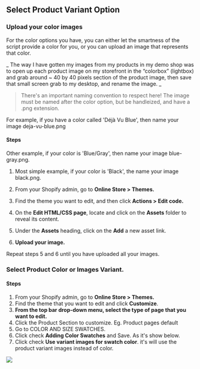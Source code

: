 ## Select Product Variant Option

### Upload your color images

For the color options you have, you can either let the smartness of the script provide a color for you, or you can upload an image that represents that color.

_ The way I have gotten my images from my products in my demo shop was to open up each product image on my storefront in the “colorbox” \(lightbox\) and grab around ~ 40 by 40 pixels section of the product image, then save that small screen grab to my desktop, and rename the image.  _

> There's an important naming convention to respect here! The image must be named after the color option, but be handleized, and have a .png extension.

For example, if you have a color called 'Déjà Vu Blue', then name your image deja-vu-blue.png
#### Steps
Other example, if your color is 'Blue/Gray', then name your image blue-gray.png.

1. Most simple example, if your color is 'Black', the name your image black.png.

2. From your Shopify admin, go to **Online Store &gt; Themes.**

3. Find the theme you want to edit, and then click **Actions &gt; Edit code.**

4. On the **Edit HTML/CSS page**, locate and click on the **Assets** folder to reveal its content.

5. Under the **Assets** heading, click on the **Add** a new asset link.

6. **Upload your image.**

Repeat steps 5 and 6 until you have uploaded all your images.

### Select Product Color or Images Variant.

#### Steps

1. From your Shopify admin, go to **Online Store &gt; Themes.**
2. Find the theme that you want to edit and click **Customize**.
3. **From the top bar drop-down menu, select the type of page that you want to edit.**
4. Click the Product Section to customize. Eg. Product pages default 
5. Go to COLOR AND SIZE SWATCHES. 
6. Click check **Adding Color Swatches** and Save. As it's show below.
7. Click check **Use variant images for swatch color**. it's will use the product variant images instead of color.

![](/assets/thelook-product-swatch.png)



